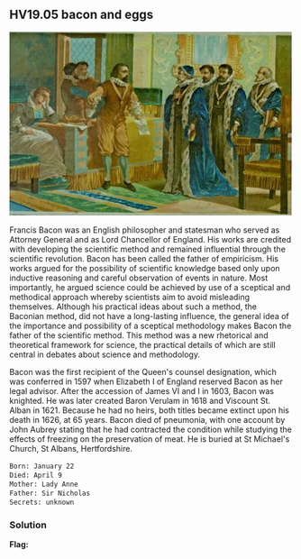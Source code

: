 ## HV19.05 bacon and eggs

![](./9bb928c6-491c-49aa-948b-cdf95496d073.jpg)

Francis Bacon was an English philosopher and statesman who served as Attorney General and as Lord Chancellor of England. His works are credited with developing the scientific method and remained influential through the scientific revolution. Bacon has been called the father of empiricism. His works argued for the possibility of scientific knowledge based only upon inductive reasoning and careful observation of events in nature. Most importantly, he argued science could be achieved by use of a sceptical and methodical approach whereby scientists aim to avoid misleading themselves. Although his practical ideas about such a method, the Baconian method, did not have a long-lasting influence, the general idea of the importance and possibility of a sceptical methodology makes Bacon the father of the scientific method. This method was a new rhetorical and theoretical framework for science, the practical details of which are still central in debates about science and methodology.

Bacon was the first recipient of the Queen's counsel designation, which was conferred in 1597 when Elizabeth I of England reserved Bacon as her legal advisor. After the accession of James VI and I in 1603, Bacon was knighted. He was later created Baron Verulam in 1618 and Viscount St. Alban in 1621. Because he had no heirs, both titles became extinct upon his death in 1626, at 65 years. Bacon died of pneumonia, with one account by John Aubrey stating that he had contracted the condition while studying the effects of freezing on the preservation of meat. He is buried at St Michael's Church, St Albans, Hertfordshire.

```
Born: January 22
Died: April 9
Mother: Lady Anne
Father: Sir Nicholas
Secrets: unknown
```

### Solution

**Flag:**
